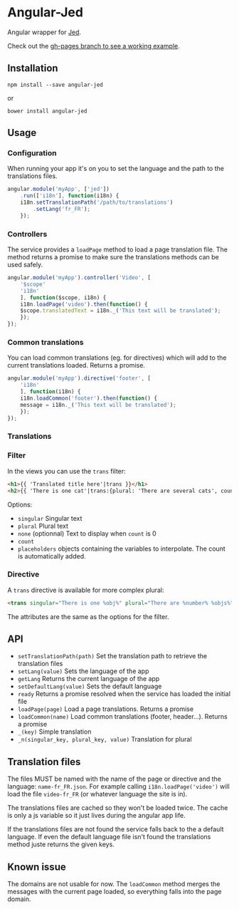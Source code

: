 # Angular-Jed

Angular wrapper for [Jed](http://slexaxton.github.io/Jed/).

Check out the [gh-pages branch to see a working example](http://dailymotion.github.io/angular-jed/#/home).

## Installation

    npm install --save angular-jed

or

    bower install angular-jed

## Usage

### Configuration

When running your app it's on you to set the language and the path to the translations files.

```javascript
angular.module('myApp', ['jed'])
    .run(['i18n'], function(i18n) {
    i18n.setTranslationPath('/path/to/translations')
        .setLang('fr_FR');
    });
```

### Controllers

The service provides a `loadPage` method to load a page translation file. The method returns a promise to make sure the translations methods can be used safely.

```javascript
angular.module('myApp').controller('Video', [
    '$scope'
    'i18n'
    ], function($scope, i18n) {
    i18n.loadPage('video').then(function() {
    $scope.translatedText = i18n._('This text will be translated');
    });
});
```
### Common translations

You can load common translations (eg. for directives) which will add to the current translations loaded. Returns a promise.

```javascript
angular.module('myApp').directive('footer', [
    'i18n'
    ], function(i18n) {
    i18n.loadCommon('footer').then(function() {
    message = i18n._('This text will be translated');
    });
});
```
### Translations

### Filter

In the views you can use the `trans` filter:

```html
<h1>{{ 'Translated title here'|trans }}</h1>
<h2>{{ 'There is one cat'|trans:{plural: 'There are several cats', count: nbrOfCats, none: 'There are no cats'} }}</h2>
```

Options:
* `singular` Singular text
* `plural` Plural text
* `none` (optionnal) Text to display when `count` is 0
* `count`
* `placeholders` objects containing the variables to interpolate. The count is automatically added.

### Directive

A `trans` directive is available for more complex plural:

```html
<trans singular="There is one %obj%" plural="There are %number% %objs%" none="No %objs%" count="nbr" placeholders="{number: nbr, obj: object, objs: objects}"></trans>
```
The attributes are the same as the options for the filter.

## API

* `setTranslationPath(path)` Set the translation path to retrieve the translation files
* `setLang(value)` Sets the language of the app
* `getLang` Returns the current language of the app
* `setDefaultLang(value)` Sets the default language
* `ready` Returns a promise resolved when the service has loaded the initial file
* `loadPage(page)` Load a page translations. Returns a promise
* `loadCommon(name)` Load common translations (footer, header...). Returns a promise
* `_(key)` Simple translation
* `_n(singular_key, plural_key, value)` Translation for plural

## Translation files

The files MUST be named with the name of the page or directive and the language: `name-fr_FR.json`.
For example calling `i18n.loadPage('video')` will load the file `video-fr_FR` (or whatever language the site is in).

The translations files are cached so they won't be loaded twice. The cache is only a js variable so it just lives during the angular app life.

If the translations files are not found the service falls back to the a default language. If even the default language file isn't found the translations method juste returns the given keys.

## Known issue

The domains are not usable for now. The `loadCommon` method merges the messages with the current page loaded, so everything falls into the page domain.
